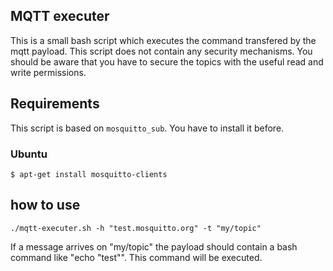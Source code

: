 ## MQTT executer

This is a small bash script which executes the command transfered by the mqtt payload. This script does not contain any security mechanisms. You should be aware that you have to secure the topics with the useful read and write permissions.

## Requirements

This script is based on `mosquitto_sub`. You have to install it before.

### Ubuntu

```
$ apt-get install mosquitto-clients
```

## how to use

```
./mqtt-executer.sh -h "test.mosquitto.org" -t "my/topic"
```

If a message arrives on "my/topic" the payload should contain a bash command like "echo \"test\"". This command will be executed.
